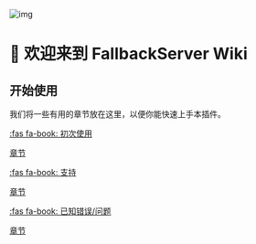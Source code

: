 ![img](https://fallbackserver-wiki.gitbook.io/~gitbook/image?url=https:%2F%2F1145924893-files.gitbook.io%2F%7E%2Ffiles%2Fv0%2Fb%2Fgitbook-x-prod.appspot.com%2Fo%2Fspaces%252FbqyydZ5Y0fCE1L4lMPdp%252Fuploads%252Fn1eWu6vHReS2bUfHcrsq%252Ffallbackserver.png%3Falt=media%26token=451f7823-04eb-4f56-9619-02c708fa6dc3&width=1024&dpr=2&quality=100&sign=ce99c2958fb4b81828961d0c2da33047dffb49401e17337e2cfdc012904ce693)

# 👋 欢迎来到 FallbackServer Wiki

## 开始使用
我们将一些有用的章节放在这里，以便你能快速上手本插件。

<div class="grid-container-1">
<div class="item1">
<div class="card">
<div class="card-details">
    <a href="./#/overview.first-startup-guide">
    <p class="text-title">:fas fa-book: 初次使用</p>
    <p class="text-body">章节</p>
    </a>
</div>
</div>
</div>
<div class="item2">
<div class="card">
<div class="card-details">
    <a href="./#/other.support">
    <p class="text-title">:fas fa-book: 支持</p>
    <p class="text-body">章节</p>
    </a>
</div>
</div>
</div>
<div class="item3">
<div class="card">
<div class="card-details">
    <a href="./#/overview.known-errors-issues">
    <p class="text-title">:fas fa-book: 已知错误/问题</p>
    <p class="text-body">章节</p>
    </a>
</div>
</div>

</div>